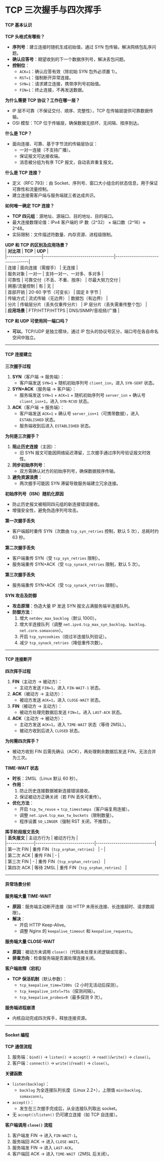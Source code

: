 

# TCP 三次握手与四次挥手
#### TCP 基本认识  
**TCP 头格式有哪些？**  
- **序列号**：建立连接时随机生成初始值，通过 SYN 包传输，解决网络包乱序问题。  
- **确认应答号**：期望收到的下一个数据序列号，解决丢包问题。  
- **控制位**：  
  - `ACK=1`：确认应答有效（除初始 SYN 包外必须置 1）。  
  - `RST=1`：强制断开异常连接。  
  - `SYN=1`：请求建立连接，携带序列号初始值。  
  - `FIN=1`：终止连接，不再发送数据。  

**为什么需要 TCP 协议？工作在哪一层？**  
- IP 层不可靠（不保证交付、顺序、完整性），TCP 在传输层提供可靠数据传输。  
- OSI 模型：TCP 位于传输层，确保数据无损坏、无间隔、按序到达。  

**什么是 TCP？**  
- 面向连接、可靠、基于字节流的传输层协议：  
  - 一对一连接（不支持广播）。  
  - 保证报文可达接收端。  
  - 消息被分组为有序 TCP 报文，自动丢弃重复报文。  

**什么是 TCP 连接？**  
- 定义（RFC 793）：由 Socket、序列号、窗口大小组合的状态信息，用于保证可靠性和流量控制。  
- 建立连接需客户端与服务端就三者达成共识。  

**如何唯一确定 TCP 连接？**  
- **TCP 四元组**：源地址、源端口、目的地址、目的端口。  
- 最大连接数理论值：IPv4 客户端的 IP 数（2^32） × 端口数（2^16）≈ 2^48。  
- 实际限制：文件描述符数量、内存资源、进程级限制。  

**UDP 和 TCP 的区别及应用场景？**  
| **对比项**       | **TCP**                            | **UDP**                          |  
|------------------|------------------------------------|----------------------------------|  
| 连接             | 面向连接（需握手）                 | 无连接                           |  
| 服务对象         | 一对一                             | 支持一对一、一对多、多对多       |  
| 可靠性           | 可靠交付（不丢、不重、按序）       | 尽最大努力交付                   |  
| 拥塞/流量控制    | 有                                 | 无                               |  
| 首部开销         | 20-60 字节（可变长）               | 固定 8 字节                     |  
| 传输方式         | 流式传输（无边界）                 | 数据包（有边界）                 |  
| 分片             | 传输层分片（丢失仅重传分片）       | IP 层分片（丢失需重传整个包）    |  
| **应用场景**     | FTP/HTTP/HTTPS                     | DNS/SNMP/音视频/广播             |  

**TCP 和 UDP 可使用同一端口吗？**  
- **可以**。TCP/UDP 是独立模块，通过 IP 包头的协议号区分，端口号在各自命名空间中独立。  

---

#### TCP 连接建立  
**三次握手过程**  
1. **SYN**（客户端 → 服务端）：  
   - 客户端发送 `SYN=1` + 随机初始序列号 `client_isn`，进入 `SYN-SENT` 状态。  
2. **SYN+ACK**（服务端 → 客户端）：  
   - 服务端发送 `SYN=1` + `ACK=1` + 随机初始序列号 `server_isn` + 确认号 `client_isn+1`，进入 `SYN-RCVD` 状态。  
3. **ACK**（客户端 → 服务端）：  
   - 客户端发送 `ACK=1` + 确认号 `server_isn+1`（可携带数据），进入 `ESTABLISHED` 状态。  
   - 服务端收到后进入 `ESTABLISHED` 状态。  

**为何是三次握手？**  
1. **阻止历史连接**（主因）：  
   - 旧 SYN 报文可能因网络延迟滞留，三次握手通过序列号验证报文时效性。  
2. **同步初始序列号**：  
   - 双方需确认对方的初始序列号，确保数据按序传输。  
3. **避免资源浪费**：  
   - 两次握手可能因 SYN 滞留导致服务端建立冗余连接。  

**初始序列号（ISN）随机化原因**  
- 防止历史报文被相同四元组的新连接错误接收。  
- 增强安全性，避免伪造序列号攻击。  

**第一次握手丢失**  
- 客户端超时重传 SYN（次数由 `tcp_syn_retries` 控制，默认 5 次），总耗时约 63 秒。  

**第二次握手丢失**  
- 客户端重传 SYN（受 `tcp_syn_retries` 限制）。  
- 服务端重传 SYN+ACK（受 `tcp_synack_retries` 限制，默认 5 次）。  

**第三次握手丢失**  
- 服务端重传 SYN+ACK（受 `tcp_synack_retries` 限制）。  

**SYN 攻击及防御**  
- **攻击原理**：伪造大量 IP 发送 SYN 报文占满服务端半连接队列。  
- **防御方法**：  
  1. 增大 `netdev_max_backlog`（默认 1000）。  
  2. 增大半连接队列（调整 `net.ipv4.tcp_max_syn_backlog`、`backlog`、`net.core.somaxconn`）。  
  3. 开启 `tcp_syncookies`（绕过半连接队列验证）。  
  4. 减少 `tcp_synack_retries`（降低重传次数）。  

---

#### TCP 连接断开  
**四次挥手过程**  
1. **FIN**（主动方 → 被动方）：  
   - 主动方发送 `FIN=1`，进入 `FIN-WAIT-1` 状态。  
2. **ACK**（被动方 → 主动方）：  
   - 被动方发送 `ACK=1`，进入 `CLOSE-WAIT` 状态。  
3. **FIN**（被动方 → 主动方）：  
   - 被动方处理完数据后发送 `FIN=1`，进入 `LAST-ACK` 状态。  
4. **ACK**（主动方 → 被动方）：  
   - 主动方发送 `ACK=1`，进入 `TIME-WAIT` 状态（等待 2MSL）。  
   - 被动方收到后进入 `CLOSED` 状态。  

**为何需四次挥手？**  
- 被动方收到 FIN 后需先确认（ACK），再处理剩余数据后发送 FIN，无法合并为三次。  

**TIME-WAIT 状态**  
- **时长**：2MSL（Linux 默认 60 秒）。  
- **作用**：  
  1. 防止历史连接数据被新连接错误接收。  
  2. 保证被动方正确关闭（若 FIN 丢失可重传）。  
- **优化方法**：  
  - 开启 `tcp_tw_reuse` + `tcp_timestamps`（客户端复用连接）。  
  - 调整 `net.ipv4.tcp_max_tw_buckets`（限制数量）。  
  - 程序设置 `SO_LINGER`（强制 RST 关闭，不推荐）。  

**挥手阶段报文丢失**  
| **丢失报文** | 主动方行为                   | 被动方行为                   |  
|--------------|------------------------------|------------------------------|  
| 第一次 FIN   | 重传 FIN（`tcp_orphan_retries`） | -                          |  
| 第二次 ACK   | 重传 FIN                     | -                          |  
| 第三次 FIN   | -                            | 重传 FIN（`tcp_orphan_retries`） |  
| 第四次 ACK   | 等待 2MSL                    | 重传 FIN（`tcp_orphan_retries`） |  

---

#### 异常场景分析  
**服务端大量 TIME-WAIT**  
- **原因**：服务端主动断开连接（如 HTTP 未用长连接、长连接超时、请求数超限）。  
- **解决**：  
  - 开启 HTTP Keep-Alive。  
  - 调整 Nginx 的 `keepalive_timeout` 和 `keepalive_requests`。  

**服务端大量 CLOSE-WAIT**  
- **原因**：被动方未调用 `close()`（代码未处理关闭逻辑或阻塞）。  
- **排查方向**：检查服务端是否漏处理连接关闭。  

**客户端故障（宕机）**  
- **TCP 保活机制**（默认参数）：  
  - `tcp_keepalive_time=7200s`（2 小时无活动后探测）。  
  - `tcp_keepalive_intvl=75s`（探测间隔）。  
  - `tcp_keepalive_probes=9`（最多探测 9 次）。  

**服务端进程崩溃**  
- 内核自动完成四次挥手，释放连接资源。  

---

#### Socket 编程  
**TCP 通信流程**  
1. 服务端：`bind()` → `listen()` → `accept()` → `read()`/`write()` → `close()`。  
2. 客户端：`connect()` → `write()`/`read()` → `close()`。  

**关键函数**  
- `listen(backlog)`：  
  - `backlog` 为全连接队列长度（Linux 2.2+），上限值 `min(backlog, somaxconn)`。  
- `accept()`：  
  - 发生在三次握手完成后，从全连接队列取出 socket。  
- 无 `accept()`/`listen()` 仍可建立连接（如 TCP 自连接）。  

**客户端调用 `close()` 流程**  
1. 客户端发 FIN → 进入 `FIN-WAIT-1`。  
2. 服务端回 ACK → 进入 `CLOSE-WAIT`。  
3. 服务端发 FIN → 进入 `LAST-ACK`。  
4. 客户端回 ACK → 进入 `TIME-WAIT`（2MSL 后关闭）。  

